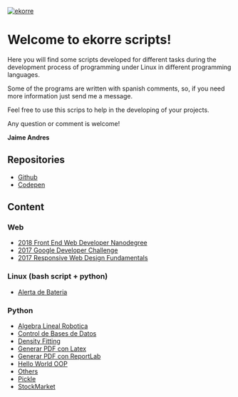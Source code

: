 [![ekorre](http://1.bp.blogspot.com/-67Iwh-wi8CQ/Vaae46eEz0I/AAAAAAAAAoE/Gv59Au9ODLA/s1600/logo.png)](http://www.ekorre.org/)

# [](#header-1)Welcome to ekorre scripts!

Here you will find some scripts developed for different tasks during the development process of programming under Linux in different programming languages.

Some of the programs are written with spanish comments, so, if you need more information just send me a message.

Feel free to use this scrips to help in the developing of your projects.

Any question or comment is welcome!

**Jaime Andres**

## [](#header-2)Repositories
* [Github](https://github.com/jaimeandrescatano/ekorre)
* [Codepen](https://codepen.io/jaimeandrescatano/)

## [](#header-2)Content

### [](#header-3)Web

* [2018 Front End Web Developer Nanodegree](2018-Front-End-Web-Developer-Nanodegree)
* [2017 Google Developer Challenge](2017-Google-Developer-Challenge)
* [2017 Responsive Web Design  Fundamentals](2017-Responsive-Web-Design-Fundamentals)

### [](#header-3)Linux (bash script + python)

* [Alerta de Bateria](https://github.com/jaimeandrescatano/ekorre/tree/master/AlertaBateria)

### [](#header-3)Python

* [Algebra Lineal Robotica](https://github.com/jaimeandrescatano/ekorre/tree/master/AlgebraLinealRobotica)
* [Control de Bases de Datos](https://github.com/jaimeandrescatano/ekorre/tree/master/ControlDeBasesDeDatos)
* [Density Fitting](https://github.com/jaimeandrescatano/ekorre/tree/master/DensityFitting)
* [Generar PDF con Latex](https://github.com/jaimeandrescatano/ekorre/tree/master/GenerarPDFconLatex)
* [Generar PDF con ReportLab](https://github.com/jaimeandrescatano/ekorre/tree/master/GenerarPDFconReportLab)
* [Hello World OOP](https://github.com/jaimeandrescatano/ekorre/tree/master/HelloWorld-OOP)
* [Others](https://github.com/jaimeandrescatano/ekorre/tree/master/Others)
* [Pickle](https://github.com/jaimeandrescatano/ekorre/tree/master/Pickle)
* [StockMarket](https://github.com/jaimeandrescatano/ekorre/tree/master/StockMarket)
